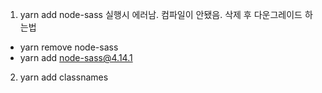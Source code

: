 1. yarn add node-sass 실행시 에러남. 컴파일이 안됐음. 삭제 후 다운그레이드 하는법

-   yarn remove node-sass
-   yarn add node-sass@4.14.1

2. yarn add classnames
